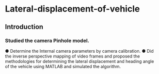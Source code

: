 # Lateral-displacement-of-vehicle
## Introduction
### Studied the camera Pinhole model.
● Determine the Internal camera
parameters by camera calibration.
● Did the inverse perspective mapping
of video frames and proposed the
methodologies for determining the
lateral displacement and heading
angle of the vehicle using MATLAB
and simulated the algorithm.
